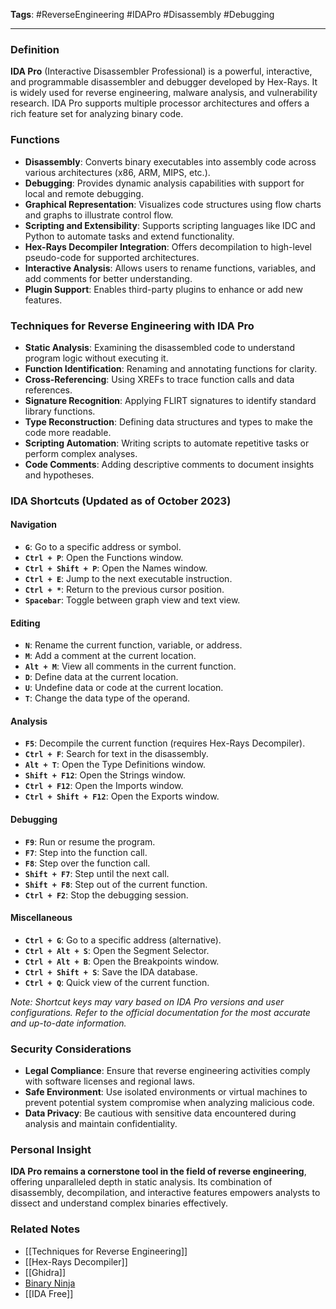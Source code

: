 **Tags**: #ReverseEngineering #IDAPro #Disassembly #Debugging

---

### Definition

**IDA Pro** (Interactive Disassembler Professional) is a powerful, interactive, and programmable disassembler and debugger developed by Hex-Rays. It is widely used for reverse engineering, malware analysis, and vulnerability research. IDA Pro supports multiple processor architectures and offers a rich feature set for analyzing binary code.

### Functions

- **Disassembly**: Converts binary executables into assembly code across various architectures (x86, ARM, MIPS, etc.).
- **Debugging**: Provides dynamic analysis capabilities with support for local and remote debugging.
- **Graphical Representation**: Visualizes code structures using flow charts and graphs to illustrate control flow.
- **Scripting and Extensibility**: Supports scripting languages like IDC and Python to automate tasks and extend functionality.
- **Hex-Rays Decompiler Integration**: Offers decompilation to high-level pseudo-code for supported architectures.
- **Interactive Analysis**: Allows users to rename functions, variables, and add comments for better understanding.
- **Plugin Support**: Enables third-party plugins to enhance or add new features.

### Techniques for Reverse Engineering with IDA Pro

- **Static Analysis**: Examining the disassembled code to understand program logic without executing it.
- **Function Identification**: Renaming and annotating functions for clarity.
- **Cross-Referencing**: Using XREFs to trace function calls and data references.
- **Signature Recognition**: Applying FLIRT signatures to identify standard library functions.
- **Type Reconstruction**: Defining data structures and types to make the code more readable.
- **Scripting Automation**: Writing scripts to automate repetitive tasks or perform complex analyses.
- **Code Comments**: Adding descriptive comments to document insights and hypotheses.

### IDA Shortcuts (Updated as of October 2023)

#### Navigation

- **`G`**: Go to a specific address or symbol.
- **`Ctrl + P`**: Open the Functions window.
- **`Ctrl + Shift + P`**: Open the Names window.
- **`Ctrl + E`**: Jump to the next executable instruction.
- **`Ctrl + *`**: Return to the previous cursor position.
- **`Spacebar`**: Toggle between graph view and text view.

#### Editing

- **`N`**: Rename the current function, variable, or address.
- **`M`**: Add a comment at the current location.
- **`Alt + M`**: View all comments in the current function.
- **`D`**: Define data at the current location.
- **`U`**: Undefine data or code at the current location.
- **`T`**: Change the data type of the operand.

#### Analysis

- **`F5`**: Decompile the current function (requires Hex-Rays Decompiler).
- **`Ctrl + F`**: Search for text in the disassembly.
- **`Alt + T`**: Open the Type Definitions window.
- **`Shift + F12`**: Open the Strings window.
- **`Ctrl + F12`**: Open the Imports window.
- **`Ctrl + Shift + F12`**: Open the Exports window.

#### Debugging

- **`F9`**: Run or resume the program.
- **`F7`**: Step into the function call.
- **`F8`**: Step over the function call.
- **`Shift + F7`**: Step until the next call.
- **`Shift + F8`**: Step out of the current function.
- **`Ctrl + F2`**: Stop the debugging session.

#### Miscellaneous

- **`Ctrl + G`**: Go to a specific address (alternative).
- **`Ctrl + Alt + S`**: Open the Segment Selector.
- **`Ctrl + Alt + B`**: Open the Breakpoints window.
- **`Ctrl + Shift + S`**: Save the IDA database.
- **`Ctrl + Q`**: Quick view of the current function.

_Note: Shortcut keys may vary based on IDA Pro versions and user configurations. Refer to the official documentation for the most accurate and up-to-date information._

### Security Considerations

- **Legal Compliance**: Ensure that reverse engineering activities comply with software licenses and regional laws.
- **Safe Environment**: Use isolated environments or virtual machines to prevent potential system compromise when analyzing malicious code.
- **Data Privacy**: Be cautious with sensitive data encountered during analysis and maintain confidentiality.

### Personal Insight

**IDA Pro remains a cornerstone tool in the field of reverse engineering**, offering unparalleled depth in static analysis. Its combination of disassembly, decompilation, and interactive features empowers analysts to dissect and understand complex binaries effectively.

### Related Notes

- [[Techniques for Reverse Engineering]]
- [[Hex-Rays Decompiler]]
- [[Ghidra]]
- [Binary Ninja](Binary%20Ninja.md)
- [[IDA Free]]